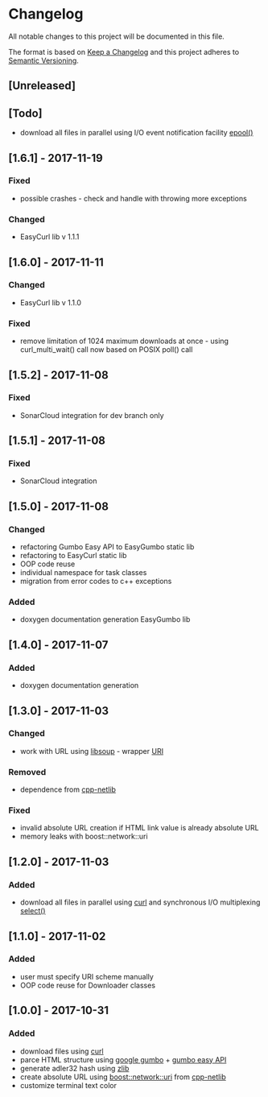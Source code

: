 # Changelog
All notable changes to this project will be documented in this file.

The format is based on [Keep a Changelog](http://keepachangelog.com/en/1.0.0/)
and this project adheres to [Semantic Versioning](http://semver.org/spec/v2.0.0.html).

## [Unreleased]

## [Todo]
- download all files in parallel using I/O event notification facility [epool()](https://linux.die.net/man/4/epoll)

## [1.6.1] - 2017-11-19
### Fixed
- possible crashes - check and handle with throwing more exceptions

### Changed
- EasyCurl lib v 1.1.1

## [1.6.0] - 2017-11-11
### Changed
- EasyCurl lib v 1.1.0

### Fixed
- remove limitation of 1024 maximum downloads at once - using curl_multi_wait() call now based on POSIX poll() call

## [1.5.2] - 2017-11-08
### Fixed
- SonarCloud integration for dev branch only

## [1.5.1] - 2017-11-08
### Fixed
- SonarCloud integration

## [1.5.0] - 2017-11-08
### Changed
- refactoring Gumbo Easy API to EasyGumbo static lib
- refactoring to EasyCurl static lib
- OOP code reuse
- individual namespace for task classes
- migration from error codes to c++ exceptions

### Added
- doxygen documentation generation EasyGumbo lib

## [1.4.0] - 2017-11-07
### Added
- doxygen documentation generation

## [1.3.0] - 2017-11-03
### Changed
- work with URL using [libsoup](https://github.com/GNOME/libsoup) - wrapper [URI](https://github.com/chakaponden/itransition-task/blob/dev/URI.h)

### Removed
- dependence from [cpp-netlib](https://github.com/cpp-netlib/uri)

### Fixed
- invalid absolute URL creation if HTML link value is already absolute URL
- memory leaks with boost::network::uri

## [1.2.0] - 2017-11-03
### Added
- download all files in parallel using [curl](https://github.com/curl/curl) and synchronous I/O multiplexing [select()](https://linux.die.net/man/2/select)

## [1.1.0] - 2017-11-02
### Added
- user must specify URI scheme manually
- OOP code reuse for Downloader classes

## [1.0.0] - 2017-10-31
### Added
- download files using [curl](https://github.com/curl/curl)
- parce HTML structure using [google gumbo](https://github.com/google/gumbo-parser) + [gumbo easy API](https://github.com/RPG-18/EasyGumbo)
- generate adler32 hash using [zlib](https://github.com/madler/zlib)
- create absolute URL using [boost::network::uri](https://github.com/cpp-netlib/uri/blob/master/src/uri.cpp) from [cpp-netlib](https://github.com/cpp-netlib/uri)
- customize terminal text color